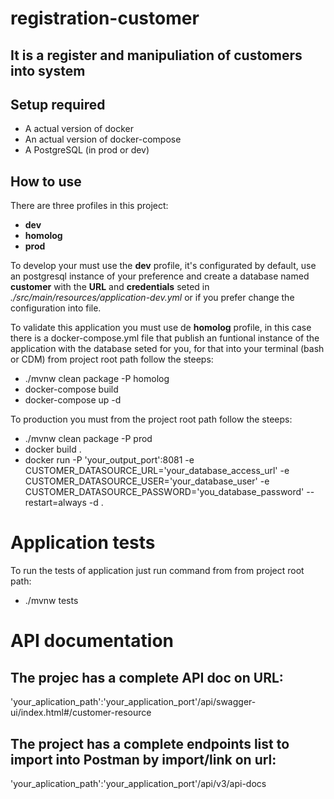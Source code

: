 # registration-customer
## It is a register and manipuliation of customers into system

## Setup required

* A actual version of docker
* An actual version of docker-compose
* A PostgreSQL (in prod or dev)

## How to use

There are three profiles in this project:
* **dev**
* **homolog**
* **prod**

To develop your must use the **dev** profile, it's configurated by default, use an postgresql instance of your preference and create a database named **customer** with the **URL** and **credentials** seted in *./src/main/resources/application-dev.yml* or if you prefer change the configuration into file.

To validate this application you must use de **homolog** profile, in this case there is a docker-compose.yml file that publish an funtional instance of the application with the database seted for you, for that into your terminal (bash or CDM) from project root path follow the steeps:

* ./mvnw clean package -P homolog 
* docker-compose build
* docker-compose up -d

To production you must from the project root path  follow the steeps:

* ./mvnw clean package -P prod
* docker build .
* docker run -P 'your_output_port':8081 -e CUSTOMER_DATASOURCE_URL='your_database_access_url' -e CUSTOMER_DATASOURCE_USER='your_database_user' -e CUSTOMER_DATASOURCE_PASSWORD='you_database_password' --restart=always -d .

# Application tests

To run the tests of application just run command from from project root path:

* ./mvnw tests

# API documentation

## The projec has a complete API doc on **URL**:

'your_aplication_path':'your_application_port'/api/swagger-ui/index.html#/customer-resource

## The project has a complete endpoints list to import into Postman by import/link on **url**:

'your_aplication_path':'your_application_port'/api/v3/api-docs

